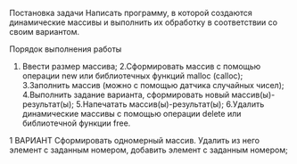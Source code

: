 Постановка задачи
Написать программу, в которой создаются динамические
массивы и выполнить их обработку в соответствии со своим
вариантом.

Порядок выполнения работы
1. Ввести размер массива;
2.Сформировать массив с помощью операции new или
библиотечных функций malloc (calloc);
3.Заполнить массив (можно с помощью датчика случайных
чисел);
4.Выполнить задание варианта, сформировать новый
массив(ы)-результат(ы);
5.Напечатать массив(ы)-результат(ы);
6.Удалить динамические массивы с помощью операции
delete или библиотечной функции free.

1 ВАРИАНТ
Сформировать одномерный массив. Удалить из него элемент
с заданным номером, добавить элемент с заданным
номером;
